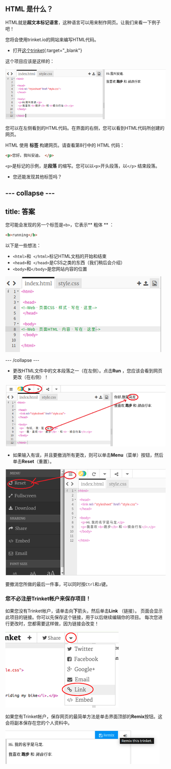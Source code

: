 ## HTML 是什么？

HTML就是**超文本标记语言**，这种语言可以用来制作网页。让我们来看一下例子吧！

您将会使用trinket.io的网站来编写HTML代码。

+ 打开[这个trinket](http://jumpto.cc/web-intro){:target="_blank"}

这个项目应该是这样的：

![screenshot](images/birthday-starter.png)

您可以在左侧看到的HTML代码。在界面的右侧，您可以看到HTML代码所创建的网页。

HTML 使用 **标签** 构建网页。请查看第8行中的 HTML 代码：

```html
<p>您好。我叫安迪。 </p>
```

`<p>`是标记的示例，是**段落** 的缩写。您可以以`<p>`开头段落，以`</p>` 结束段落。

+ 您还能发现其他标签吗？

## \--- collapse \---

## title: 答案

您可能会发现的另一个标签是`<b>`，它表示** 粗体 ** ：

```html
<b>running</b>
```

以下是一些想法：

+ `<html>`和` </html>`标记HTML文档的开始和结束
+ `<head>`和` </head>`是CSS之类的东西（我们稍后会介绍）
+ `<body>`和`</body>`是您网站内容的位置

![screenshot](images/birthday-head-body.png)

\--- /collapse \---

+ 更改HTML文件中的文本段落之一（在左侧）。点击**Run** ，您应该会看到网页更改（在右侧）！

![screenshot](images/birthday-edit-html.png)

+ 如果输入有误，并且要撤消所有更改，则可以单击**Menu**（菜单）按钮，然后单击**Reset**（重置）。

![screenshot](images/birthday-reset.png)

要撤消您所做的最后一件事，可以同时按`Ctrl`和`z`键。

### 您不必注册Trinket帐户来保存项目！

如果您没有Trinket帐户，请单击向**下**箭头，然后单击**Link** （链接）。 页面会显示此项目的链接。你可以先保存这个链接，用于以后继续编辑你的项目。 每次您进行更改时，您都需要这样做，因为链接会改变！

![screenshot](images/birthday-link.png)

如果您有Trinket帐户，保存网页的最简单方法是单击界面顶部的**Remix**按钮。这会将副本保存在您的个人资料中。

![screenshot](images/birthday-remix.png)